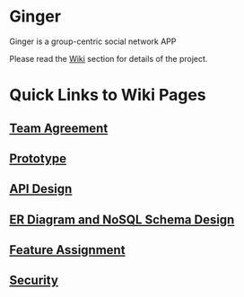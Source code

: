 # Ginger
Ginger is a group-centric social network APP

Please read the [Wiki](https://github.com/robnanarivo/ginger/wiki) section for details of the project.

# Quick Links to Wiki Pages
## [Team Agreement](https://github.com/robnanarivo/ginger/wiki/team-agreement)
## [Prototype](https://github.com/robnanarivo/ginger/wiki/prototype)
## [API Design](https://github.com/robnanarivo/ginger/wiki/API-Design)
## [ER Diagram and NoSQL Schema Design](https://github.com/robnanarivo/ginger/wiki/ER-Diagram)
## [Feature Assignment](https://github.com/robnanarivo/ginger/wiki/Feature-Assignment)
## [Security](https://github.com/robnanarivo/ginger/wiki/Security)
